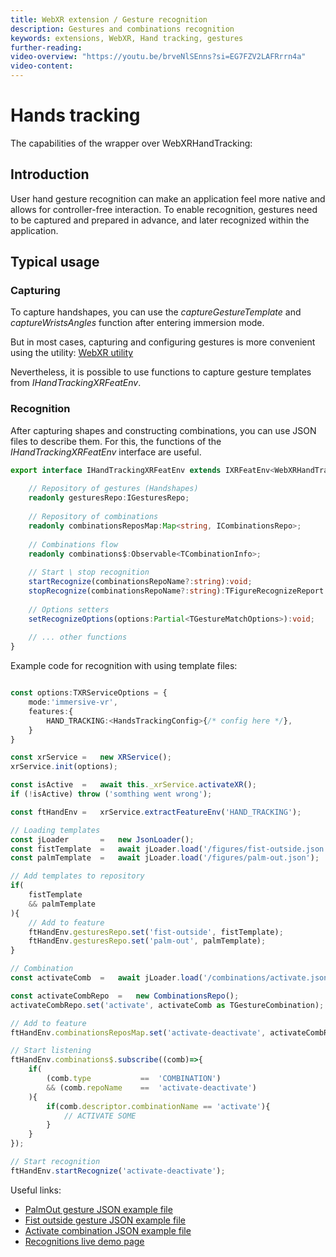 ```yaml
---
title: WebXR extension / Gesture recognition
description: Gestures and combinations recognition 
keywords: extensions, WebXR, Hand tracking, gestures
further-reading:
video-overview: "https://youtu.be/brveNlSEnns?si=EG7FZV2LAFRrrn4a"
video-content:
---
```


# Hands tracking
The capabilities of the wrapper over WebXRHandTracking:

## Introduction
User hand gesture recognition can make an application feel more
native and allows for controller-free interaction.
To enable recognition, gestures need to be captured and prepared
in advance, and later recognized within the application.

## Typical usage

### Capturing

To capture handshapes, you can use the _captureGestureTemplate_ and _captureWristsAngles_
function after entering immersion mode.

But in most cases, capturing and configuring gestures is more convenient using the utility:
[WebXR utility](https://webxr.projects.clickon.pro)

Nevertheless, it is possible to use functions to capture gesture templates from _IHandTrackingXRFeatEnv_.

### Recognition

After capturing shapes and constructing combinations, you can use JSON files to describe them.
For this, the functions of the _IHandTrackingXRFeatEnv_ interface are useful.

```typescript
export interface IHandTrackingXRFeatEnv extends IXRFeatEnv<WebXRHandTracking> {
	
	// Repository of gestures (Handshapes)
	readonly gesturesRepo:IGesturesRepo;
	
	// Repository of combinations
	readonly combinationsReposMap:Map<string, ICombinationsRepo>;
	
	// Combinations flow
	readonly combinations$:Observable<TCombinationInfo>;
	
	// Start \ stop recognition
	startRecognize(combinationsRepoName?:string):void;
	stopRecognize(combinationsRepoName?:string):TFigureRecognizeReport | undefined;
	
	// Options setters
	setRecognizeOptions(options:Partial<TGestureMatchOptions>):void;
	
	// ... other functions
}
```
Example code for recognition with using template files:
```typescript

const options:TXRServiceOptions = {
	mode:'immersive-vr',
	features:{
		HAND_TRACKING:<HandsTrackingConfig>{/* config here */},
    }
} 

const xrService =   new XRService();
xrService.init(options);

const isActive  =   await this._xrService.activateXR();
if (!isActive) throw ('somthing went wrong');

const ftHandEnv =   xrService.extractFeatureEnv('HAND_TRACKING');

// Loading templates
const jLoader       =   new JsonLoader();
const fistTemplate  =   await jLoader.load('/figures/fist-outside.json');
const palmTemplate  =   await jLoader.load('/figures/palm-out.json');

// Add templates to repository
if(
    fistTemplate
    && palmTemplate
){
    // Add to feature
    ftHandEnv.gesturesRepo.set('fist-outside', fistTemplate);
    ftHandEnv.gesturesRepo.set('palm-out', palmTemplate);
}

// Combination
const activateComb  =   await jLoader.load('/combinations/activate.json');

const activateCombRepo  =   new CombinationsRepo();
activateCombRepo.set('activate', activateComb as TGestureCombination);

// Add to feature
ftHandEnv.combinationsReposMap.set('activate-deactivate', activateCombRepo);

// Start listening
ftHandEnv.combinations$.subscribe((comb)=>{
    if(
        (comb.type           ==  'COMBINATION')
        && (comb.repoName    ==  'activate-deactivate')
    ){
        if(comb.descriptor.combinationName == 'activate'){
            // ACTIVATE SOME
        }
    }
});

// Start recognition
ftHandEnv.startRecognize('activate-deactivate');

```

Useful links:
- [PalmOut gesture JSON example file](https://webxr.projects.clickon.pro/assets/gestures/figures/palm-out.json)
- [Fist outside gesture JSON example file](https://webxr.projects.clickon.pro/assets/gestures/figures/fist-outside.json)
- [Activate combination JSON example file](https://webxr.projects.clickon.pro/assets/gestures/combinations/activate.json)
- [Recognitions live demo page](https://webxr.projects.clickon.pro/#/about/gesture-recognizer)
